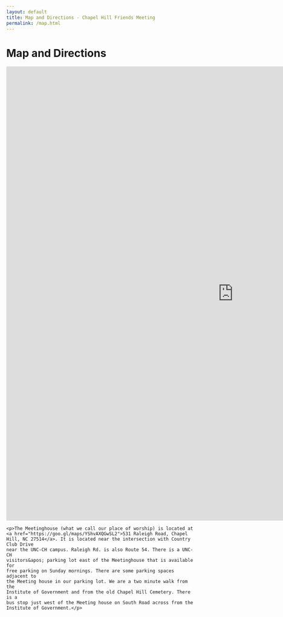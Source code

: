 ```yaml
---
layout: default
title: Map and Directions - Chapel Hill Friends Meeting
permalink: /map.html
---
```

<div class="row">
  <div class="col">
    <h1 style="">Map and Directions</h1>
  </div>
</div>

<div class="row pagecontent">
  <div class="col map-container">

  <iframe src="https://www.google.com/maps/embed?pb=!1m14!1m8!1m3!1d3231.4272848958494!2d-79.040614!3d35.91204!3m2!1i1024!2i768!4f13.1!3m3!1m2!1s0x0%3A0xc690b7a12fb90e69!2sChapel+Hill+Friends+Meeting!5e0!3m2!1sen!2sus!4v1550611311696"
  frameborder="0" style="border:0" height="1200" width="1200" allowfullscreen></iframe>

  </div>

</div>
<div class ="row pagecontent">
  <div class="col">

    <p>The Meetinghouse (what we call our place of worship) is located at <a href="https://goo.gl/maps/YShvAXQGwSL2">531 Raleigh Road, Chapel Hill, NC 27514</a>. It is located near the intersection with Country Club Drive
    near the UNC-CH campus. Raleigh Rd. is also Route 54. There is a UNC-CH
    visitors&apos; parking lot east of the Meetinghouse that is available for
    free parking on Sunday mornings. There are some parking spaces adjacent to
    the Meeting house in our parking lot. We are a two minute walk from the
    Institute of Government and from the old Chapel Hill Cemetery. There is a
    bus stop just west of the Meeting house on South Road across from the
    Institute of Government.</p>

  </div>

</div>  
